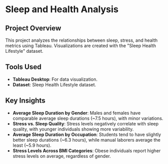 # Sleep and Health Analysis

## Project Overview
This project analyzes the relationships between sleep, stress, and health metrics using Tableau. Visualizations are created with the "Sleep Health Lifestyle" dataset.

## Tools Used
- **Tableau Desktop**: For data visualization.
- **Dataset**: Sleep Health Lifestyle dataset.

## Key Insights
- **Average Sleep Duration by Gender**: Males and females have comparable average sleep durations (~7.5 hours), with minor variations.
- **Stress vs. Sleep Quality**: Stress levels negatively correlate with sleep quality, with younger individuals showing more variability.
- **Average Sleep Duration by Occupation**: Students tend to have slightly better sleep durations (~6.3 hours), while manual laborers average the least (~5.9 hours).
- **Stress Levels Across BMI Categories**: Obese individuals report higher stress levels on average, regardless of gender.
